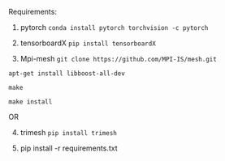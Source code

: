 Requirements:

1. pytorch
``conda install pytorch torchvision -c pytorch
``

2. tensorboardX
``
pip install tensorboardX
``

3. Mpi-mesh
``
git clone https://github.com/MPI-IS/mesh.git
``

``
apt-get install libboost-all-dev
``

``
make
``

``
make install
``

OR

4. trimesh
``
pip install trimesh
``

6. pip install -r requirements.txt